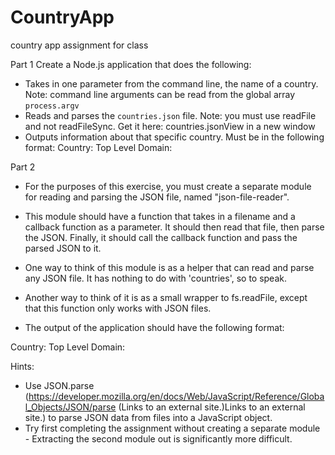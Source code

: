 # CountryApp
country app assignment for class

Part 1
Create a Node.js application that does the following:
- Takes in one parameter from the command line, the name of a country. Note: command line arguments can be read from the global array `process.argv`
- Reads and parses the `countries.json` file. Note: you must use readFile and not readFileSync. Get it here: countries.jsonView in a new window
- Outputs information about that specific country. Must be in the following format:
Country: <country name>
Top Level Domain: <tld>

Part 2
- For the purposes of this exercise, you must create a separate module for reading and parsing the JSON file, named "json-file-reader".
- This module should have a function that takes in a filename and a callback function as a parameter. It should then read that file, then parse the JSON. Finally, it should call the callback function and pass the parsed JSON to it.
- One way to think of this module is as a helper that can read and parse any JSON file. It has nothing to do with 'countries', so to speak.
- Another way to think of it is as a small wrapper to fs.readFile, except that this function only works with JSON files.

- The output of the application should have the following format: 

Country: <country name>
Top Level Domain: <tld>


Hints:
- Use JSON.parse (https://developer.mozilla.org/en/docs/Web/JavaScript/Reference/Global_Objects/JSON/parse (Links to an external site.)Links to an external site.) to parse JSON data from files into a JavaScript object.
- Try first completing the assignment without creating a separate module - Extracting the second module out is significantly more difficult.
